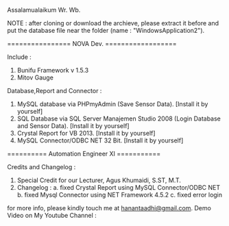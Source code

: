 Assalamualaikum Wr. Wb.

NOTE : after cloning or download the archieve, please extract it before and put the database file near the folder (name : "WindowsApplication2").



================ NOVA Dev. ==================

Include :
1. Bunifu Framework v 1.5.3
2. Mitov Gauge

Database,Report and Connector :
1. MySQL database via PHPmyAdmin (Save Sensor Data). [Install it by yourself]
2. SQL Database via SQL Server Manajemen Studio 2008 (Login Database and Sensor Data). [Install it by yourself]
3. Crystal Report for VB 2013. [Install it by yourself]
4. MySQL Connector/ODBC NET 32 Bit. [Install it by yourself]


========== Automation Engineer XI ===========

Credits and Changelog :
1. Special Credit for our Lecturer, Agus Khumaidi, S.ST, M.T.
2. Changelog : 
	a. fixed Crystal Report using MySQL Connector/ODBC NET
	b. fixed Mysql Connector using NET Framework 4.5.2
	c. fixed error login

for more info, please kindly touch me at hanantaadhi@gmail.com.
Demo Video on My Youtube Channel :  